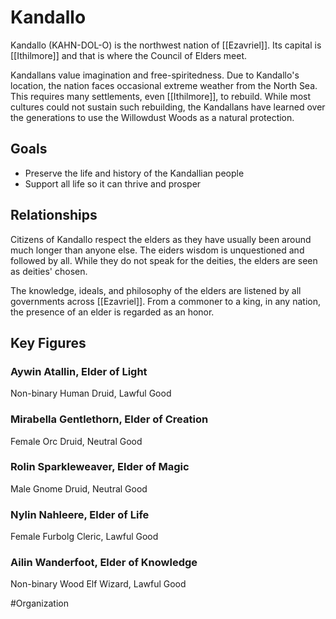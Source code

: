 # Kandallo
Kandallo (KAHN-DOL-O) is the northwest nation of [[Ezavriel]]. Its capital is [[Ithilmore]] and that is where the Council of Elders meet.

Kandallans value imagination and free-spiritedness. Due to Kandallo's location, the nation faces occasional extreme weather from the North Sea. This requires many settlements, even [[Ithilmore]], to rebuild. While most cultures could not sustain such rebuilding, the Kandallans have learned over the generations to use the Willowdust Woods as a natural protection.  

## Goals
- Preserve the life and history of the Kandallian people
- Support all life so it can thrive and prosper 

## Relationships
Citizens of Kandallo respect the elders as they have usually been around much longer than anyone else. The eiders wisdom is unquestioned and followed by all. While they do not speak for the deities, the elders are seen as deities' chosen.

The knowledge, ideals, and philosophy of the elders are listened by all governments across [[Ezavriel]]. From a commoner to a king, in any nation, the presence of an elder is regarded as an honor. 

## Key Figures
### Aywin Atallin, Elder of Light
Non-binary Human Druid, Lawful Good

### Mirabella Gentlethorn, Elder of Creation
Female Orc Druid, Neutral Good

### Rolin Sparkleweaver, Elder of Magic
Male Gnome Druid, Neutral Good

### Nylin Nahleere, Elder of Life
Female Furbolg Cleric, Lawful Good

### Ailin Wanderfoot, Elder of Knowledge
Non-binary Wood Elf Wizard, Lawful Good

#Organization
